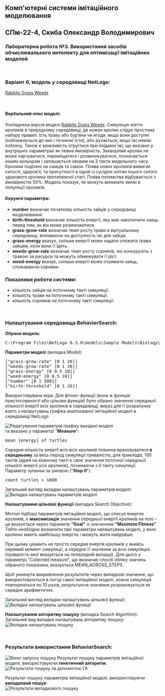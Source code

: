 ## Комп'ютерні системи імітаційного моделювання
## СПм-22-4, **Скиба Олександр Володимирович**
### Лабораторна робота №**3**. Використання засобів обчислювального интелекту для оптимізації імітаційних моделей

<br>

### Варіант 6, модель у середовищі NetLogo:
[Rabbits Grass Weeds](http://www.netlogoweb.org/launch#http://www.netlogoweb.org/assets/modelslib/Sample%20Models/Biology/Rabbits%20Grass%20Weeds.nlogo)

<br>

#### Вербальний опис моделі:
Ускладнена версія моделі [Rabbits Grass Weeds](http://www.netlogoweb.org/launch#http://www.netlogoweb.org/assets/modelslib/Sample%20Models/Biology/Rabbits%20Grass%20Weeds.nlogo). 
Симуляція життя кроликів в природному середовищі, де кожен кролик слідує простому набору правил: їсть траву 
або бур’яни чи ягоди, якщо вони доступні (*наближається до них і починає їсти*), або рухається, якщо їжі немає поблизу.
Також є можливість отруїтися при поїданні їжi, що вказано у внутрішніх параметрах як певна ймовірність.
Захворілий кролик не може харчуватися, переміщатися і розмножуватися, позначається іншим кольором і залишається 
хворим на 3 такти модельного часу. Кролики поділені на самців та самок. Поява нових кроликів вимагає
ситості, здоров’я, та присутності в одній із сусідніх клітин іншого ситого здорового кролика протилежної 
статі. Поява потомства відбувається з ймовірністю 50%. Модель показує, як можуть виникати зміни в популяції кроликів.


#### Керуючі параметри:
- **number** визначає початкову кількість зайців у середовищі моделювання.
- **birth-threshold** визначає кількість енергії, яку має накопичити заяць перед тим, як він може розмножитися.
- **grass-grow-rate** визначає темп росту трави в віртуальному середовищі, впливаючи на доступність їжі для зайців.
- **grass-energy** вказує, скільки енергії може надати спожита трава зайцям, коли вони її їдять.
- **weeds-grow-rate** визначає темп росту сорняків, які конкурують з травою за ресурси та можуть обмежувати її ріст.
- **weed-energy** вказує, скільки енергії може отримати заяць, споживаючи сорняки.


### Показники роботи системи:
- кількість зайців на поточному такті симуляції.
- кількість трави на поточному такті симуляції.
- кількість сорняків на поточному такті симуляції.

<br>

### Налаштування середовища BehaviorSearch:

**Обрана модель**:
<pre>
C:\Program Files\NetLogo 6.3.0\models\Sample Models\Biology\Rabbits Grass Weeds.nlogo
</pre>
**Параметри моделі** (вкладка Model):  
<pre>
["grass-grow-rate" [0 1 20]]
["weeds-grow-rate" [0 1 20]]
["grass-energy" [0 0.5 10]]
["weed-energy" [0 0.5 10]]
["number" [0 1 500]]
["birth-threshold" [0 1 20]]
</pre>
Використовувана міра:
Для фітнес-функції (вона ж функція пристосованості або цільова функція) було обрано значення середньої
кiлькостi енергiї всіх кроликiв в середовищi, вираз для її розрахунку взято з налаштувань графіка 
аналізованої імітаційної моделі в середовищі NetLogo

![Редагування параметрів графіку вихідної моделі](img_9.png)  
та вказано у параметрі "**Measure**":
<pre>
mean [energy] of turtles
</pre>
Середня кiлькiсть енергiї всіх всiх кроликiв повинна враховуватися **в середньому** за весь період симуляції тривалістю,
*для приклада*, 100 тактів (адже на кожному такті є своє значення поточної середньої кiлькiстi енергiї усіх кроликiв),
починаючи з 0 такту симуляції.  
Параметр зупинки за умовою ("**Stop if**").  
<pre>
count turtles > 1000
</pre>

Загальний вигляд вкладки налаштувань параметрів моделі:  
![Вкладка налаштувань параметрів моделі](img_6.png)

**Налаштування цільової функції** (вкладка Search Objective):

Метою підбору параметрів імітаційної моделі, що описує енергію кроликів, є  **максимізація** значення
середньої енергії кроликів на полі – це вказується через параметр **“Goal”** зі значенням **"Maximize Fitness"**. 
Тобто необхідно визначити такі параметри налаштувань моделі, у яких кролики мають найбільшу енергію і 
можуть жити найдовше.

При цьому цікавить не просто середня енергія кроликів у якийсь окремий момент симуляції, 
а середнє її значення за всю симуляцію (тривалість якої вказується на попередній вкладці).
Для цього у параметрі “Collected measure”, що визначає спосіб обліку значень обраного показника,
вказується MEAN_ACROSS_STEPS.

Щоб уникнути викривлення результатів через випадкові значення, що використовуються в 
логіці самої імітаційної моделі, кожна симуляція повторюється по 10 разів, результуюче 
значення розраховується як середнє арифметичне.

Загальний вигляд вкладки налаштувань цільової функції:  
![Вкладка налаштувань цільової функції](img_2.png)

**Налаштування алгоритму пошуку** (вкладка Search Algorithm):  
Загальний вид вкладки налаштувань алгоритму пошуку:  
![Вкладка налаштувань пошуку](img_3.png)

<br>

### Результати використання BehaviorSearch:
![Вікно запуску пошуку](img_4.png)
Результат пошуку параметрів імітаційної моделі, використовуючи **генетичний алгоритм**:  
![Результати пошуку за допомогою ГА](img_5.png)

Результат пошуку параметрів імітаційної моделі, використовуючи **випадковий пошук**:  
![Результати випадкового пошуку](img_7.png)